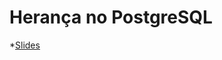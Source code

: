 # Herança no PostgreSQL

*[Slides](/home/iapereira/Dropbox/ifrs/2022/1sem/bd2022_1sem/aulas/slides-pdf/11_heranca/slides-exemplo-beamer.pdf)
